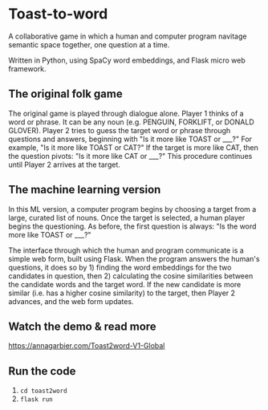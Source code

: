 # Toast-to-word

A collaborative game in which a human and computer program navitage semantic space together, one question at a time.

Written in Python, using SpaCy word embeddings, and Flask micro web framework.

## The original folk game

The original game is played through dialogue alone. Player 1 thinks of a word or phrase. It can be any noun (e.g. PENGUIN, FORKLIFT, or DONALD GLOVER). Player 2 tries to guess the target word or phrase through questions and answers, beginning with "Is it more like TOAST or \_\_\_?" For example, "Is it more like TOAST or CAT?" If the target is more like CAT, then the question pivots: "Is it more like CAT or \_\_\_?" This procedure continues until Player 2 arrives at the target.

## The machine learning version

In this ML version, a computer program begins by choosing a target from a large, curated list of nouns. Once the target is selected, a human player begins the questioning. As before, the first question is always: "Is the word more like TOAST or \_\_\_?"

The interface through which the human and program communicate is a simple web form, built using Flask. When the program answers the human's questions, it does so by 1) finding the word embeddings for the two candidates in question, then 2) calculating the cosine similarities between the candidate words and the target word. If the new candidate is more similar (i.e. has a higher cosine similarity) to the target, then Player 2 advances, and the web form updates.

## Watch the demo & read more

https://annagarbier.com/Toast2word-V1-Global

## Run the code

1. `cd toast2word`
1. `flask run`
